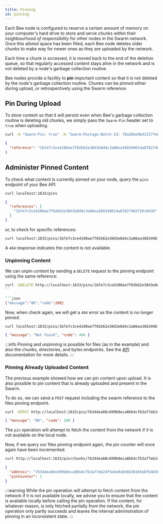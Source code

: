 ```yaml
---
title: Pinning
id: pinning
---
```


Each Bee node is configured to reserve a certain amount of memory on your computer's hard drive to store and serve chunks within their _neighbourhood of responsibility_ for other nodes in the Swarm network. Once this alloted space has been filled, each Bee node deletes older chunks to make way for newer ones as they are uploaded by the network.

Each time a chunk is accessed, it is moved back to the end of the deletion queue, so that regularly accessed content stays alive in the network and is not deleted by a node's garbage collection routine.

Bee nodes provide a facility to **pin** important content so that it is not deleted by the node's garbage collection routine. Chunks can be _pinned_ either during upload, or retrospectively using the Swarm reference.


## Pin During Upload

To store content so that it will persist even when Bee's garbage collection routine is deleting old chunks, we simply pass the `Swarm-Pin` header set to `true` when uploading.

```bash
curl -H "Swarm-Pin: true" -H "Swarm-Postage-Batch-Id: 78a26be9b42317fe6f0cbea3e47cbd0cf34f533db4e9c91cf92be40eb2968264"  --data-binary @bee.mp4 localhost:1633/bzz\?bee.mp4
```

```json
{
  "reference": "1bfe7c3ce4100ae7f02b62e38d3e8d4c3a86ea368349614a87827402f20cbb30"
}
```

## Administer Pinned Content

To check what content is currently pinned on your node, query the `pins` endpoint of your Bee API:

```bash
curl localhost:1633/pins
```

```json
{
  "references": [
    "1bfe7c3ce4100ae7f02b62e38d3e8d4c3a86ea368349614a87827402f20cbb30"
  ]
}
```

or, to check for specific references:

```bash
curl localhost:1633/pins/1bfe7c3ce4100ae7f02b62e38d3e8d4c3a86ea368349614a87827402f20cbb30
```

A `404` response indicates the content is not available.

### Unpinning Content

We can unpin content by sending a `DELETE` request to the pinning endpoint using the same reference:

````bash
curl -XDELETE http://localhost:1633/pins/1bfe7c3ce4100ae7f02b62e38d3e8d4c3a86ea368349614a87827402f20cbb30
``

```json
{"message":"OK","code":200}
````

Now, when check again, we will get a `404` error as the content is no longer pinned.

```bash
curl localhost:1633/pins/1bfe7c3ce4100ae7f02b62e38d3e8d4c3a86ea368349614a87827402f20cbb30
```

```json
{ "message": "Not Found", "code": 404 }
```

:::info
Pinning and unpinning is possible for files (as in the example) and also the chunks, directories, and bytes endpoints. See the [API](/docs/api-reference/api-reference) documentation for more details.
:::

### Pinning Already Uploaded Content

The previous example showed how we can pin content upon upload. It is also possible to pin content that is already uploaded and present in the Swarm.

To do so, we can send a `POST` request including the swarm reference to the files pinning endpoint.

```bash
curl -XPOST http://localhost:1633/pin/7b344ea68c699b0eca8bb4cfb3a77eb24f5e4e8ab50d38165e0fb48368350e8f
```

```json
{ "message": "OK", "code": 200 }
```

The `pin` operation will attempt to fetch the content from the network if it is not available on the local node.

Now, if we query our files pinning endpoint again, the pin counter will once again have been incremented.

```bash
curl http://localhost:1633/pin/chunks/7b344ea68c699b0eca8bb4cfb3a77eb24f5e4e8ab50d38165e0fb48368350e8f
```

```json
{
  "address": "7b344ea68c699b0eca8bb4cfb3a77eb24f5e4e8ab50d38165e0fb48368350e8f",
  "pinCounter": 1
}
```

:::warning
While the pin operation will attempt to fetch content from the network if it is not available locally, we advise you to ensure that the content is available locally before calling the pin operation. If the content, for whatever reason, is only fetched partially from the network, the pin operation only partly succeeds and leaves the internal administration of pinning in an inconsistent state.
:::
